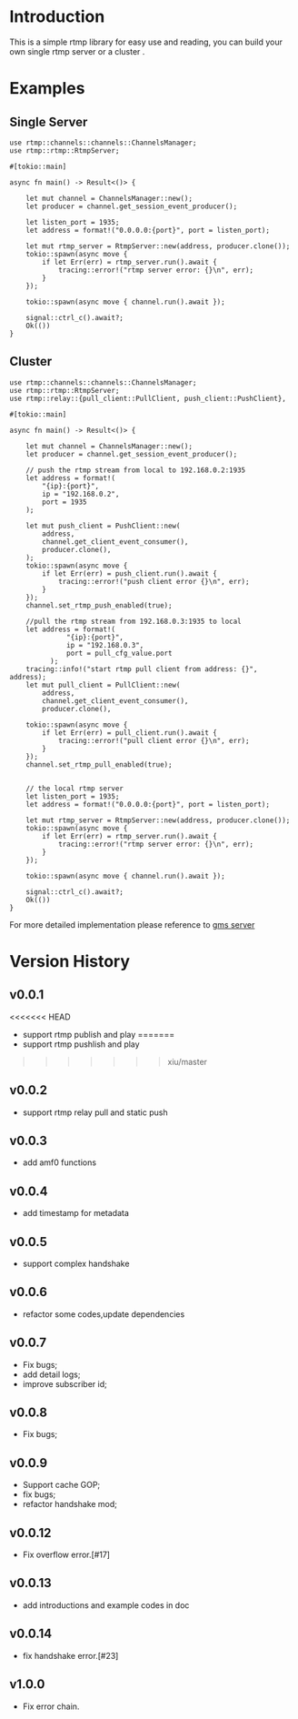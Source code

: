 # Introduction

This is a simple rtmp library for easy use and reading, you can build your own single rtmp server or a cluster .

# Examples

## Single Server

    use rtmp::channels::channels::ChannelsManager;
    use rtmp::rtmp::RtmpServer;

    #[tokio::main]

    async fn main() -> Result<()> {

        let mut channel = ChannelsManager::new();
        let producer = channel.get_session_event_producer();

        let listen_port = 1935;
        let address = format!("0.0.0.0:{port}", port = listen_port);

        let mut rtmp_server = RtmpServer::new(address, producer.clone());
        tokio::spawn(async move {
            if let Err(err) = rtmp_server.run().await {
                tracing::error!("rtmp server error: {}\n", err);
            }
        });

        tokio::spawn(async move { channel.run().await });

        signal::ctrl_c().await?;
        Ok(())
    }

## Cluster

    use rtmp::channels::channels::ChannelsManager;
    use rtmp::rtmp::RtmpServer;
    use rtmp::relay::{pull_client::PullClient, push_client::PushClient},

    #[tokio::main]

    async fn main() -> Result<()> {

        let mut channel = ChannelsManager::new();
        let producer = channel.get_session_event_producer();

        // push the rtmp stream from local to 192.168.0.2:1935
        let address = format!(
            "{ip}:{port}",
            ip = "192.168.0.2",
            port = 1935
        );

        let mut push_client = PushClient::new(
            address,
            channel.get_client_event_consumer(),
            producer.clone(),
        );
        tokio::spawn(async move {
            if let Err(err) = push_client.run().await {
                tracing::error!("push client error {}\n", err);
            }
        });
        channel.set_rtmp_push_enabled(true);

        //pull the rtmp stream from 192.168.0.3:1935 to local
        let address = format!(
                  "{ip}:{port}",
                  ip = "192.168.0.3",
                  port = pull_cfg_value.port
              );
        tracing::info!("start rtmp pull client from address: {}", address);
        let mut pull_client = PullClient::new(
            address,
            channel.get_client_event_consumer(),
            producer.clone(),

        tokio::spawn(async move {
            if let Err(err) = pull_client.run().await {
                tracing::error!("pull client error {}\n", err);
            }
        });
        channel.set_rtmp_pull_enabled(true);


        // the local rtmp server
        let listen_port = 1935;
        let address = format!("0.0.0.0:{port}", port = listen_port);

        let mut rtmp_server = RtmpServer::new(address, producer.clone());
        tokio::spawn(async move {
            if let Err(err) = rtmp_server.run().await {
                tracing::error!("rtmp server error: {}\n", err);
            }
        });

        tokio::spawn(async move { channel.run().await });

        signal::ctrl_c().await?;
        Ok(())
    }

For more detailed implementation please reference to [gms server](https://github.com/guaclive/gms/blob/master/application/gms/src/main.rs)

# Version History
## v0.0.1
<<<<<<< HEAD
- support rtmp publish and play
=======
- support rtmp pushlish and play
>>>>>>> xiu/master
## v0.0.2

- support rtmp relay pull and static push
## v0.0.3
- add amf0 functions 
## v0.0.4
- add timestamp for metadata 
## v0.0.5
- support complex handshake
## v0.0.6
- refactor some codes,update dependencies
## v0.0.7
- Fix bugs;
- add detail logs;
- improve subscriber id;
## v0.0.8
- Fix bugs;
## v0.0.9
- Support cache GOP;
- fix bugs;
- refactor handshake mod;
## v0.0.12
- Fix overflow error.[#17]
## v0.0.13
- add introductions and example codes in doc
## v0.0.14
- fix handshake error.[#23]
## v1.0.0
- Fix error chain.




